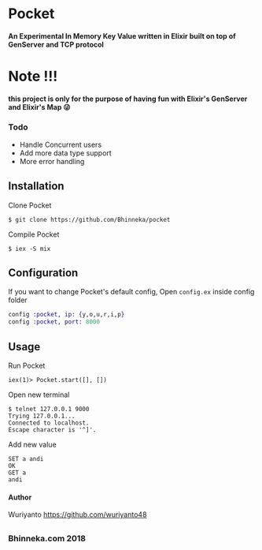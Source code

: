 # Pocket

#### An Experimental In Memory Key Value written in Elixir built on top of GenServer and TCP protocol

# Note !!!
#### this project is only for the purpose of having fun with Elixir's GenServer and Elixir's Map :stuck_out_tongue_winking_eye:

### Todo
- Handle Concurrent users
- Add more data type support
- More error handling

## Installation

Clone Pocket

```shell
$ git clone https://github.com/Bhinneka/pocket
```

Compile Pocket
```shell
$ iex -S mix
```

## Configuration

If you want to change Pocket's default config, Open `config.ex` inside config folder

```elixir
config :pocket, ip: {y,o,u,r,i,p}
config :pocket, port: 8000
```

## Usage
Run Pocket
```shell
iex(1)> Pocket.start([], [])
```

Open new terminal
```
$ telnet 127.0.0.1 9000
Trying 127.0.0.1...
Connected to localhost.
Escape character is '^]'.
```

Add new value
```shell
SET a andi
OK
GET a
andi
```


#### Author
Wuriyanto https://github.com/wuriyanto48

##

### Bhinneka.com 2018